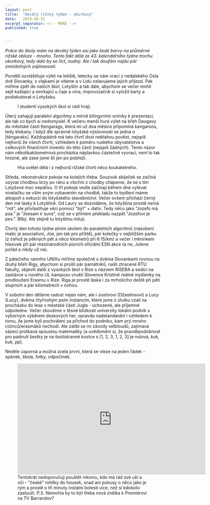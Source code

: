 ```yaml
---
layout: post
title:  "Devátý rižský týden - okurkový"
date:   2019-10-31
excerpt_separator: <!-- MORE -->
published: true


---
```


<p class="intro"><i><span class="dropcap">P</span>ráce do školy mám na devátý týden asi jako šedé barvy na průměrné rižské obloze - mnoho. Tento fakt dělá ze 43. kalendářního týdne trochu okurkový, tedy dalo by se říct, nudný. Ale i tak doufám najdu pár zmínitelných zajímavostí.</i></p>
<!-- MORE --> 

Pondělí ozvláštňuje výlet na letiště, letecky se nám vrací z nedalekého Osla dvě Slovanky, s vlajkami je vítáme a v Lidu oslavujeme jejich příjezd. Pak míříme zpět do našich škol, Lotyštin a tak dále, abychom se večer mohli sejít kašlající a smrkající u čaje a vína, improvizačně si vyložit karty a podiskutovat o Lotyšsku.

 <figure>
 <img src="{{ site.baseurl }}/assets/img/IMG_1346.jpg" alt="" class="img-center"> 
   <figcaption>I studenti vysokých škol si rádi hrají.</figcaption>
 </figure>

Úterý zahajují paralelní algoritmy s mírně bilingvními snímky k prezentaci, ale tak co bych si nedomyslel. K večeru menší hurá výlet na břeh Daugavy do městské části Ķengarags, která mi už dva měsíce připomíná kangaroos, tedy klokany. I když dle správné lotyšské výslovnosti se jedná o [těngaraks]. Každopádně má tato čtvrť dost neblahou pověst, nejspíš nejhorší že všech čtvrtí, vzhledem k poměru ruského obyvatelstva a celkových finančních investic do této části (nejspíš žádných). Tento názor nám několikakilometrová procházka náplavkou částečně vyvrací, není to tak hrozné, ale zase jsme šli jen po pobřeží.   

 <figure> 
 <img src="{{ site.baseurl }}/assets/img/IMG_0182.jpg" alt="" class="img-center"> 
   <figcaption>Hra světel dělá i z nejhorší rižské čtvrti něco koukatelného.</figcaption>
 </figure>

Středa, rekonstrukce pokoje na kolejích třeba. Souzvuk sbíječek se začíná ozývat chodbou brzy po ránu a všichni z chodby chápeme, že se s tím Lotyšové moc nepářou. O tři pokoje vedle začínají během dne vylévat nivelačku se vším svým vybavením na chodbě, takže to bydlení máme alespoň s exkurzí do lotyšského stavebnictví. Večer ovšem přichází černý den mé lásky k Lotyštině. Od Laury se dozvídáme, že lotyština prostě nemá "mít", ale přivlastňuje věci pomocí "být" + dativ. Tedy něco jako "Jozefs má psa." je "Joesam ir suns", což se v přímém překladu nazpět "Jozefovi je pes.". Blbý. Ale stejně tu lotyštinu miluji.

Čtvrtý den tohoto týdne plním úkolem do paralelních algoritmů (násobení matic je asociativní, Joe, jen tak pro příště), pár kolečky v nejbližším parku (z čehož je pěkných pět a něco kilometrů při 6:15/km) a večer i tréninkem hlasivek při pár mezinárodních písních oficiální ESN akce (a ne, Jolene pořád a nikdy už ne). 

Z pátečního ranního UNIXu míříme společně s dvěma Slovankami rovnou na druhý břeh Rigy, abychom si prošli pár památníků, našli ztracené RTU fakulty, objevili další z vysokých škol v Rize s názvem RISEBA a sedící na zastávce u nového UL kampusu vnukli Slovence Kristíně reálné myšlenky na prodloužení Erasmu v Rize. Riga je prostě láska i za mrholícího deště při pěti stupních a pár kilometrech v nohou. 

V sobotní den děláme radost nejen nám, ale i Justinovi (Džastinsovi) a Lucy (Lucy), dvěma čtyřnohým psím instancím, které jsme z útulku vzali na procházku do lesa v městské části Jugla - uchozené, ale příjemné odpoledne. Večer zkoušíme v těsné blízkosti univerzity lokální podnik s výborným výběrem deskových her, opravdu nadstandardní i vzhledem k tomu, že jsme byli pochváleni za příchod do podniku, kam prý mnoho cizinců/erasmáků nechodí. Ale zalíbí se mi závody velbloudů, zajímavá sázecí protkaná spoustou matematiky (a uvědomění si, že pravděpodobnost pro padnutí šestky je na šestistranné kostce s [1, 2, 3, 1, 2, 3] je nulová, _kuk, kuk, pp_).

Neděle úsporná a možná zcela první, která se vleze na jeden řádek - spánek, škola, fotky, odpočinek.

<figure>
	<iframe width="610" height="360" class="img-center d-block"
	src="https://www.youtube.com/embed/dzHP6jRFZjY"
	frameborder="0"></iframe>
	<figcaption>
		Tentokrát nedoporučuji pouštět nikomu, kdo má rád své uši a oči - "české" rohlíky do housek, snad ani pokusy o něco jako je rým a prostě o tři minuty instatní bolesti více, než si kdokoliv zaslouží. P.S. Nemohla by to být třeba nová znělka k Premiérovi na TV Barrandov? 
	</figcaption>
</figure>   

